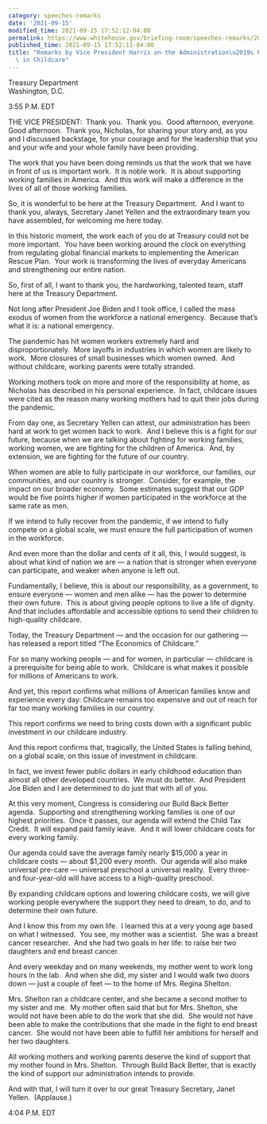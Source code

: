 ```yaml
---
category: speeches-remarks
date: '2021-09-15'
modified_time: 2021-09-15 17:52:12-04:00
permalink: https://www.whitehouse.gov/briefing-room/speeches-remarks/2021/09/15/remarks-by-vice-president-harris-on-the-administrations-proposed-investments-in-childcare/
published_time: 2021-09-15 17:52:11-04:00
title: "Remarks by Vice President Harris on the Administration\u2019s Proposed Investments\
  \ in Childcare"
---
```

 
Treasury Department  
Washington, D.C.

3:55 P.M. EDT  
  
THE VICE PRESIDENT:  Thank you.  Thank you.  Good afternoon, everyone. 
Good afternoon.  Thank you, Nicholas, for sharing your story and, as you
and I discussed backstage, for your courage and for the leadership that
you and your wife and your whole family have been providing.   
  
The work that you have been doing reminds us that the work that we have
in front of us is important work.  It is noble work.  It is about
supporting working families in America.  And this work will make a
difference in the lives of all of those working families.  
  
So, it is wonderful to be here at the Treasury Department.  And I want
to thank you, always, Secretary Janet Yellen and the extraordinary team
you have assembled, for welcoming me here today.  
  
In this historic moment, the work each of you do at Treasury could not
be more important.  You have been working around the clock on everything
from regulating global financial markets to implementing the American
Rescue Plan.  Your work is transforming the lives of everyday Americans
and strengthening our entire nation.   
  
So, first of all, I want to thank you, the hardworking, talented team,
staff here at the Treasury Department.  
  
Not long after President Joe Biden and I took office, I called the mass
exodus of women from the workforce a national emergency.  Because that’s
what it is: a national emergency.   
  
The pandemic has hit women workers extremely hard and
disproportionately.  More layoffs in industries in which women are
likely to work.  More closures of small businesses which women owned. 
And without childcare, working parents were totally stranded.   
  
Working mothers took on more and more of the responsibility at home, as
Nicholas has described in his personal experience.  In fact, childcare
issues were cited as the reason many working mothers had to quit their
jobs during the pandemic.  
  
From day one, as Secretary Yellen can attest, our administration has
been hard at work to get women back to work.  And I believe this is a
fight for our future, because when we are talking about fighting for
working families, working women, we are fighting for the children of
America.  And, by extension, we are fighting for the future of our
country.  
  
When women are able to fully participate in our workforce, our families,
our communities, and our country is stronger.  Consider, for example,
the impact on our broader economy.  Some estimates suggest that our GDP
would be five points higher if women participated in the workforce at
the same rate as men.   
  
If we intend to fully recover from the pandemic, if we intend to fully
compete on a global scale, we must ensure the full participation of
women in the workforce.  
  
And even more than the dollar and cents of it all, this, I would
suggest, is about what kind of nation we are — a nation that is stronger
when everyone can participate, and weaker when anyone is left out.   
  
Fundamentally, I believe, this is about our responsibility, as a
government, to ensure everyone — women and men alike — has the power to
determine their own future.  This is about giving people options to live
a life of dignity.  And that includes affordable and accessible options
to send their children to high-quality childcare.  
  
Today, the Treasury Department — and the occasion for our gathering —
has released a report titled “The Economics of Childcare.”   
  
For so many working people — and for women, in particular — childcare is
a prerequisite for being able to work.  Childcare is what makes it
possible for millions of Americans to work.   
  
And yet, this report confirms what millions of American families know
and experience every day: Childcare remains too expensive and out of
reach for far too many working families in our country.  
  
This report confirms we need to bring costs down with a significant
public investment in our childcare industry.   
  
And this report confirms that, tragically, the United States is falling
behind, on a global scale, on this issue of investment in childcare.  
  
In fact, we invest fewer public dollars in early childhood education
than almost all other developed countries.  We must do better.  And
President Joe Biden and I are determined to do just that with all of
you.  
  
At this very moment, Congress is considering our Build Back Better
agenda.  Supporting and strengthening working families is one of our
highest priorities.  Once it passes, our agenda will extend the Child
Tax Credit.  It will expand paid family leave.  And it will lower
childcare costs for every working family.  
  
Our agenda could save the average family nearly $15,000 a year in
childcare costs — about $1,200 every month.  Our agenda will also make
universal pre-care — universal preschool a universal reality.  Every
three- and four-year-old will have access to a high-quality preschool.  
  
By expanding childcare options and lowering childcare costs, we will
give working people everywhere the support they need to dream, to do,
and to determine their own future.  
  
And I know this from my own life.  I learned this at a very young age
based on what I witnessed.  You see, my mother was a scientist.  She was
a breast cancer researcher.  And she had two goals in her life: to raise
her two daughters and end breast cancer.  
  
And every weekday and on many weekends, my mother went to work long
hours in the lab.  And when she did, my sister and I would walk two
doors down — just a couple of feet — to the home of Mrs. Regina
Shelton.   
  
Mrs. Shelton ran a childcare center, and she became a second mother to
my sister and me.  My mother often said that but for Mrs. Shelton, she
would not have been able to do the work that she did.  She would not
have been able to make the contributions that she made in the fight to
end breast cancer.  She would not have been able to fulfill her
ambitions for herself and her two daughters.  
  
All working mothers and working parents deserve the kind of support that
my mother found in Mrs. Shelton.  Through Build Back Better, that is
exactly the kind of support our administration intends to provide.  
  
And with that, I will turn it over to our great Treasury Secretary,
Janet Yellen.  (Applause.)  
  
4:04 P.M. EDT     

